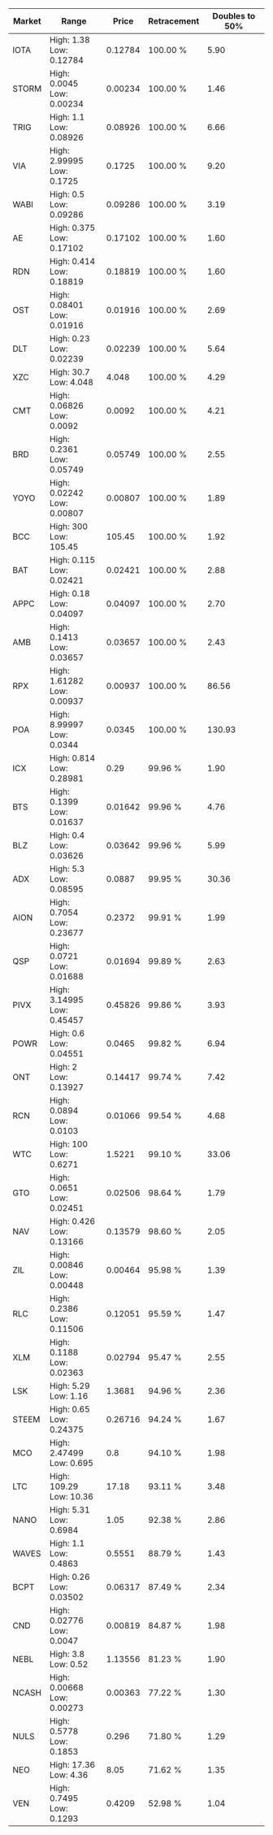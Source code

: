 | Market | Range | Price| Retracement | Doubles to 50% |
| --- | --- | --- | --- | --- |
| IOTA | High: 1.38<br />Low: 0.12784 | 0.12784 | 100.00 % | 5.90 |
| STORM | High: 0.0045<br />Low: 0.00234 | 0.00234 | 100.00 % | 1.46 |
| TRIG | High: 1.1<br />Low: 0.08926 | 0.08926 | 100.00 % | 6.66 |
| VIA | High: 2.99995<br />Low: 0.1725 | 0.1725 | 100.00 % | 9.20 |
| WABI | High: 0.5<br />Low: 0.09286 | 0.09286 | 100.00 % | 3.19 |
| AE | High: 0.375<br />Low: 0.17102 | 0.17102 | 100.00 % | 1.60 |
| RDN | High: 0.414<br />Low: 0.18819 | 0.18819 | 100.00 % | 1.60 |
| OST | High: 0.08401<br />Low: 0.01916 | 0.01916 | 100.00 % | 2.69 |
| DLT | High: 0.23<br />Low: 0.02239 | 0.02239 | 100.00 % | 5.64 |
| XZC | High: 30.7<br />Low: 4.048 | 4.048 | 100.00 % | 4.29 |
| CMT | High: 0.06826<br />Low: 0.0092 | 0.0092 | 100.00 % | 4.21 |
| BRD | High: 0.2361<br />Low: 0.05749 | 0.05749 | 100.00 % | 2.55 |
| YOYO | High: 0.02242<br />Low: 0.00807 | 0.00807 | 100.00 % | 1.89 |
| BCC | High: 300<br />Low: 105.45 | 105.45 | 100.00 % | 1.92 |
| BAT | High: 0.115<br />Low: 0.02421 | 0.02421 | 100.00 % | 2.88 |
| APPC | High: 0.18<br />Low: 0.04097 | 0.04097 | 100.00 % | 2.70 |
| AMB | High: 0.1413<br />Low: 0.03657 | 0.03657 | 100.00 % | 2.43 |
| RPX | High: 1.61282<br />Low: 0.00937 | 0.00937 | 100.00 % | 86.56 |
| POA | High: 8.99997<br />Low: 0.0344 | 0.0345 | 100.00 % | 130.93 |
| ICX | High: 0.814<br />Low: 0.28981 | 0.29 | 99.96 % | 1.90 |
| BTS | High: 0.1399<br />Low: 0.01637 | 0.01642 | 99.96 % | 4.76 |
| BLZ | High: 0.4<br />Low: 0.03626 | 0.03642 | 99.96 % | 5.99 |
| ADX | High: 5.3<br />Low: 0.08595 | 0.0887 | 99.95 % | 30.36 |
| AION | High: 0.7054<br />Low: 0.23677 | 0.2372 | 99.91 % | 1.99 |
| QSP | High: 0.0721<br />Low: 0.01688 | 0.01694 | 99.89 % | 2.63 |
| PIVX | High: 3.14995<br />Low: 0.45457 | 0.45826 | 99.86 % | 3.93 |
| POWR | High: 0.6<br />Low: 0.04551 | 0.0465 | 99.82 % | 6.94 |
| ONT | High: 2<br />Low: 0.13927 | 0.14417 | 99.74 % | 7.42 |
| RCN | High: 0.0894<br />Low: 0.0103 | 0.01066 | 99.54 % | 4.68 |
| WTC | High: 100<br />Low: 0.6271 | 1.5221 | 99.10 % | 33.06 |
| GTO | High: 0.0651<br />Low: 0.02451 | 0.02506 | 98.64 % | 1.79 |
| NAV | High: 0.426<br />Low: 0.13166 | 0.13579 | 98.60 % | 2.05 |
| ZIL | High: 0.00846<br />Low: 0.00448 | 0.00464 | 95.98 % | 1.39 |
| RLC | High: 0.2386<br />Low: 0.11506 | 0.12051 | 95.59 % | 1.47 |
| XLM | High: 0.1188<br />Low: 0.02363 | 0.02794 | 95.47 % | 2.55 |
| LSK | High: 5.29<br />Low: 1.16 | 1.3681 | 94.96 % | 2.36 |
| STEEM | High: 0.65<br />Low: 0.24375 | 0.26716 | 94.24 % | 1.67 |
| MCO | High: 2.47499<br />Low: 0.695 | 0.8 | 94.10 % | 1.98 |
| LTC | High: 109.29<br />Low: 10.36 | 17.18 | 93.11 % | 3.48 |
| NANO | High: 5.31<br />Low: 0.6984 | 1.05 | 92.38 % | 2.86 |
| WAVES | High: 1.1<br />Low: 0.4863 | 0.5551 | 88.79 % | 1.43 |
| BCPT | High: 0.26<br />Low: 0.03502 | 0.06317 | 87.49 % | 2.34 |
| CND | High: 0.02776<br />Low: 0.0047 | 0.00819 | 84.87 % | 1.98 |
| NEBL | High: 3.8<br />Low: 0.52 | 1.13556 | 81.23 % | 1.90 |
| NCASH | High: 0.00668<br />Low: 0.00273 | 0.00363 | 77.22 % | 1.30 |
| NULS | High: 0.5778<br />Low: 0.1853 | 0.296 | 71.80 % | 1.29 |
| NEO | High: 17.36<br />Low: 4.36 | 8.05 | 71.62 % | 1.35 |
| VEN | High: 0.7495<br />Low: 0.1293 | 0.4209 | 52.98 % | 1.04 |
